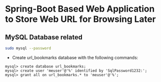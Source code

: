 # Spring-Boot Based Web Application to Store Web URL for Browsing Later #

## MySQL Database related ##
```bash
sudo mysql --password
```
- Create url_bookmarks database with the following commands:

```
mysql> create database url_bookmarks;
mysql> create user 'meuser'@'%' identified by 'SqlPassword1232:';
mysql> grant all on url_bookmarks.* to 'meuser'@'%';
```
